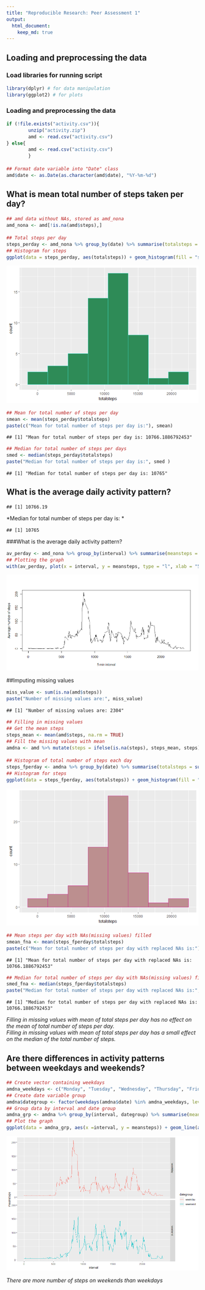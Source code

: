 ```yaml
---
title: "Reproducible Research: Peer Assessment 1"
output: 
  html_document:
    keep_md: true
---
```



## Loading and preprocessing the data  
### Load libraries for running script

```r
library(dplyr) # for data manipulation
library(ggplot2) # for plots
```

### Loading and preprocessing the data

```r
if (!file.exists("activity.csv")){
        unzip("activity.zip")
        amd <- read.csv("activity.csv")
} else{
        amd <- read.csv("activity.csv")
        }

## Format date variable into "Date" class
amd$date <- as.Date(as.character(amd$date), "%Y-%m-%d")
```


## What is mean total number of steps taken per day?

```r
## amd data without NAs, stored as amd_nona
amd_nona <- amd[!is.na(amd$steps),]

## Total steps per day
steps_perday <- amd_nona %>% group_by(date) %>% summarise(totalsteps = sum(steps))
## Histogram for steps
ggplot(data = steps_perday, aes(totalsteps)) + geom_histogram(fill = "seagreen", binwidth = 3000, color = "turquoise")
```

![](PA1_template_files/figure-html/meansteps-1.png)<!-- -->

```r
## Mean for total number of steps per day
smean <- mean(steps_perday$totalsteps)
paste(c("Mean for total number of steps per day is:"), smean)
```

```
## [1] "Mean for total number of steps per day is: 10766.1886792453"
```

```r
## Median for total number of steps per days
smed <- median(steps_perday$totalsteps)
paste("Median for total number of steps per day is:", smed )
```

```
## [1] "Median for total number of steps per day is: 10765"
```


## What is the average daily activity pattern?

```
## [1] 10766.19
```
*Median for total number of steps per day is: * 

```
## [1] 10765
```

###What is the average daily activity pattern?

```r
av_perday <- amd_nona %>% group_by(interval) %>% summarise(meansteps = mean(steps))
## Plotting the graph
with(av_perday, plot(x = interval, y = meansteps, type = "l", xlab = "5 min interval", ylab = "Average number of steps"))
```

![](PA1_template_files/figure-html/AverageDailyAct-1.png)<!-- -->


##Imputing missing values

```r
miss_value <- sum(is.na(amd$steps))
paste("Number of missing values are:", miss_value)
```

```
## [1] "Number of missing values are: 2304"
```

```r
## Filling in missing values
## Get the mean steps
steps_mean <- mean(amd$steps, na.rm = TRUE)
## Fill the missing values with mean
amdna <- amd %>% mutate(steps = ifelse(is.na(steps), steps_mean, steps))

## Histogram of total number of steps each day
steps_fperday <- amdna %>% group_by(date) %>% summarise(totalsteps = sum(steps))
## Histogram for steps
ggplot(data = steps_fperday, aes(totalsteps)) + geom_histogram(fill = "rosybrown", binwidth = 3000, color = "violetred")
```

![](PA1_template_files/figure-html/imputingNAs-1.png)<!-- -->

```r
## Mean steps per day with NAs(missing values) filled
smean_fna <- mean(steps_fperday$totalsteps)
paste(c("Mean for total number of steps per day with replaced NAs is:"), smean_fna)
```

```
## [1] "Mean for total number of steps per day with replaced NAs is: 10766.1886792453"
```

```r
## Median for total number of steps per day with NAs(missing values) filled
smed_fna <- median(steps_fperday$totalsteps)
paste("Median for total number of steps per day with replaced NAs is:", smed_fna)
```

```
## [1] "Median for total number of steps per day with replaced NAs is: 10766.1886792453"
```
*Filling in missing values with mean of total steps per day has no effect on the mean of total number of steps per day.*  
*Filling in missing values with mean of total steps per day has a small effect on the median of the total number of steps.*  


## Are there differences in activity patterns between weekdays and weekends?

```r
## Create vector containing weekdays
amdna_weekdays <- c("Monday", "Tuesday", "Wednesday", "Thursday", "Friday")
## Create date variable group
amdna$dategroup <- factor(weekdays(amdna$date) %in% amdna_weekdays, levels = c(TRUE, FALSE), labels = c("weekday", "weekend"))
## Group data by interval and date group 
amdna_grp <- amdna %>% group_by(interval, dategroup) %>% summarise(meansteps = mean(steps))
## Plot the graph
ggplot(data = amdna_grp, aes(x =interval, y = meansteps)) + geom_line(aes(color = dategroup)) + facet_grid(rows = vars(dategroup))
```

![](PA1_template_files/figure-html/week_daysends-1.png)<!-- -->

*There are more number of steps on weekends than weekdays*
